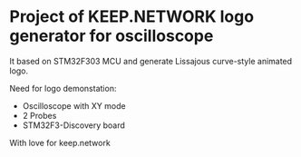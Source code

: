 # Project of KEEP.NETWORK logo generator for oscilloscope # 

It based on STM32F303 MCU and generate Lissajous curve-style animated logo. 

Need for logo demonstation:

* Oscilloscope with XY mode
* 2 Probes 
* STM32F3-Discovery board

With love for keep.network


